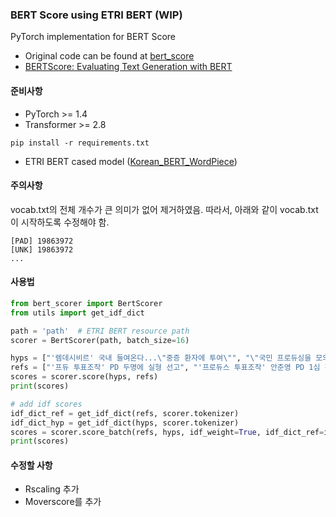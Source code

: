 ### BERT Score using ETRI BERT (WIP)

PyTorch implementation for BERT Score

- Original code can be found at [bert_score](https://github.com/Tiiiger/bert_score)
- [BERTScore: Evaluating Text Generation with BERT](https://arxiv.org/abs/1904.09675)

#### 준비사항 

- PyTorch >= 1.4
- Transformer >= 2.8

```
pip install -r requirements.txt
```

- ETRI BERT cased model ([Korean_BERT_WordPiece](http://aiopen.etri.re.kr/service_dataset.php))

#### 주의사항 
vocab.txt의 전체 개수가 큰 의미가 없어 제거하였음. 따라서, 아래와 같이 vocab.txt이 시작하도록 수정해야 함.
``` 
[PAD] 19863972
[UNK] 19863972
...
```

#### 사용법
```python
from bert_scorer import BertScorer
from utils import get_idf_dict

path = 'path'  # ETRI BERT resource path
scorer = BertScorer(path, batch_size=16)

hyps = ["'렘데시비르' 국내 들여온다...\"중증 환자에 투여\"", "\"국민 프로듀싱을 모의로\"...'프로듀스101' 투표 조작 피디 실형"]
refs = ["'프듀 투표조작' PD 두명에 실형 선고", "'프로듀스 투표조작' 안준영 PD 1심 징역 2년...\"시청자 믿음 저버렸다\""]
scores = scorer.score(hyps, refs)
print(scores)

# add idf scores
idf_dict_ref = get_idf_dict(refs, scorer.tokenizer)
idf_dict_hyp = get_idf_dict(hyps, scorer.tokenizer)
scores = scorer.score_batch(refs, hyps, idf_weight=True, idf_dict_ref=idf_dict_ref, idf_dict_hyp=idf_dict_hyp)
print(scores)
```

#### 수정할 사항
- Rscaling 추가
- Moverscore를 추가